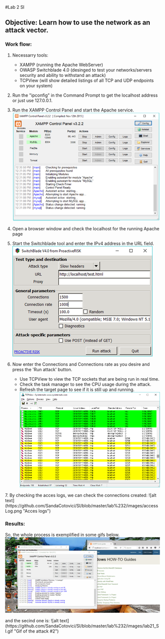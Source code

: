 #Lab 2 SI
## Objective: Learn how to use the network as an attack vector.
### Work flow:
1. Necessarry tools:
    - XAMPP (running the Apache WebServer)
    - OWASP Switchblade 4.0 (desinged to test your networks/servers security and ability to withstand an attack)
    - TCPView (will show detailed listings of all TCP and UDP endpoints on your system)
2. Run the "ipconfig" in the Command Prompt to get the localhost address or just use 127.0.0.1.
3. Run the XAMPP Control Panel and start the Apache service.
![alt text](https://github.com/SandaCotovici/SI/blob/master/lab%232/images/XAMPP.PNG "Apache Control Panel window")
 
4. Open a browser window and check the localhost for the running Apache page
5. Start the Switchblade tool and enter the IPv4 address in the URL field.
![alt text](https://github.com/SandaCotovici/SI/blob/master/lab%232/images/SwitchBlade.png "The DoS tool window")

6. Now enter the Connections and Connections rate as you desire and press the 'Run attack' button.
     - Use TCPView to view the TCP sockets that are being run in real time.
     - Check the task manager to see the CPU usage during the attack.
     - Refresh the target page to see if it is still up and running.
![alt text](https://github.com/SandaCotovici/SI/blob/master/lab%232/images/tcpView.png "TCP View")
<div class="pagebreak"></div>
7. By checking the acces logs, we can check the connections created:
![alt text](https://github.com/SandaCotovici/SI/blob/master/lab%232/images/accessLog.png "Acces logs")

### Results:
So, the whole process is exemplified in some gifs below.
![alt text](https://github.com/SandaCotovici/SI/blob/master/lab%232/images/lab2_SI.gif "Gif of the attack #1")
<div class="pagebreak"></div>
and the secind one is: 
![alt text](https://github.com/SandaCotovici/SI/blob/master/lab%232/images/lab21_SI.gif "Gif of the attack #2")
